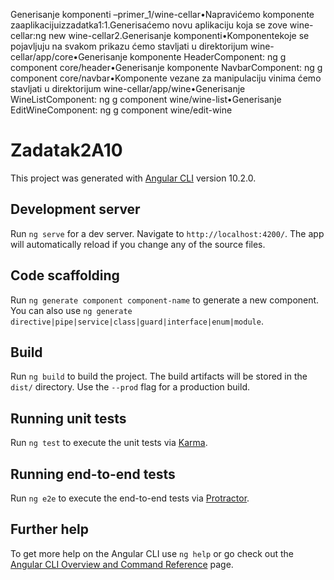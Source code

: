 Generisanje komponenti –primer_1/wine-cellar•Napravićemo komponente zaaplikacijuizzadatka1:1.Generisaćemo novu aplikaciju koja se zove wine-cellar:ng new wine-cellar2.Generisanje komponenti•Komponentekoje se pojavljuju na svakom prikazu ćemo stavljati u direktorijum wine-cellar/app/core•Generisanje komponente HeaderComponent: ng g component core/header•Generisanje komponente NavbarComponent: ng g component core/navbar•Komponente vezane za manipulaciju vinima ćemo stavljati u direktorijum wine-cellar/app/wine•Generisanje WineListComponent: ng g component wine/wine-list•Generisanje EditWineComponent: ng g component wine/edit-wine

# Zadatak2A10

This project was generated with [Angular CLI](https://github.com/angular/angular-cli) version 10.2.0.

## Development server

Run `ng serve` for a dev server. Navigate to `http://localhost:4200/`. The app will automatically reload if you change any of the source files.

## Code scaffolding

Run `ng generate component component-name` to generate a new component. You can also use `ng generate directive|pipe|service|class|guard|interface|enum|module`.

## Build

Run `ng build` to build the project. The build artifacts will be stored in the `dist/` directory. Use the `--prod` flag for a production build.

## Running unit tests

Run `ng test` to execute the unit tests via [Karma](https://karma-runner.github.io).

## Running end-to-end tests

Run `ng e2e` to execute the end-to-end tests via [Protractor](http://www.protractortest.org/).

## Further help

To get more help on the Angular CLI use `ng help` or go check out the [Angular CLI Overview and Command Reference](https://angular.io/cli) page.
